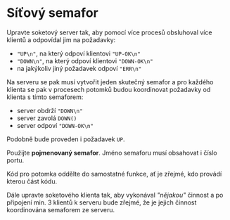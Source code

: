 # Síťový semafor

Upravte soketový server tak, aby pomocí více procesů obsluhoval více klientů a odpovídal jim na požadavky:

- `"UP\n"`, na který odpoví klientovi `"UP-OK\n"`
- `"DOWN\n"`, na který odpoví klientovi `"DOWN-OK\n"`
- na jakýkoliv jiný požadavek odpoví `"ERR\n"`

Na serveru se pak musí vytvořit jeden skutečný semafor a pro každého klienta se pak v procesech potomků budou koordinovat požadavky od klienta s tímto semaforem:

- server obdrží `"DOWN\n"`
- server zavolá `DOWN()`
- server odpoví `"DOWN-OK\n"`

Podobně bude proveden i požadavek `UP`.

Použijte **pojmenovaný semafor**. Jméno semaforu musí obsahovat i číslo portu.

Kód pro potomka oddělte do samostatné funkce, ať je zřejmé, kdo provádí kterou část kódu.

Dále upravte soketového klienta tak, aby vykonával *"nějakou"* činnost a po připojení min. 3 klientů k serveru bude zřejmé, že je jejich činnost koordinována semaforem ze serveru. 